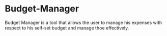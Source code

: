 # Budget-Manager 
Budget Manager is a tool that allows the user to manage his expenses with respect to his self-set budget and manage thoe effectively.
